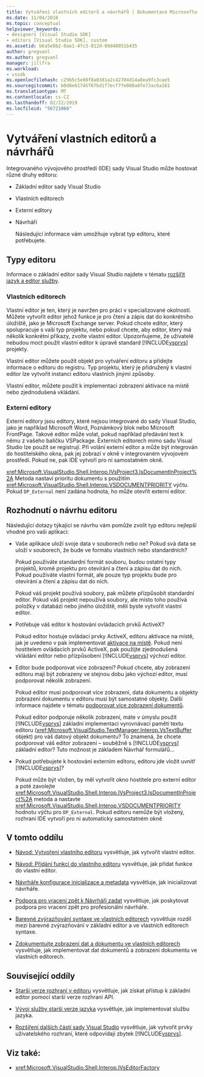 ```yaml
---
title: Vytváření vlastních editorů a návrhářů | Dokumentace Microsoftu
ms.date: 11/04/2016
ms.topic: conceptual
helpviewer_keywords:
- designers [Visual Studio SDK]
- editors [Visual Studio SDK], custom
ms.assetid: b6a5e8b2-0ae1-4fc3-812d-09d40051b435
author: gregvanl
ms.author: gregvanl
manager: jillfra
ms.workload:
- vssdk
ms.openlocfilehash: c29b5c5e80f8a0381a2c42704d14a8ea9fc3cae5
ms.sourcegitcommit: b0d8e61745f67bd1f7ecf7fe080a0fe73ac6a181
ms.translationtype: MT
ms.contentlocale: cs-CZ
ms.lasthandoff: 02/22/2019
ms.locfileid: "56721066"
---
```

# <a name="create-custom-editors-and-designers"></a>Vytváření vlastních editorů a návrhářů
Integrovaného vývojového prostředí (IDE) sady Visual Studio může hostovat různé druhy editoru:

- Základní editor sady Visual Studio

- Vlastních editorech

- Externí editory

- Návrháři

  Následující informace vám umožňuje vybrat typ editoru, které potřebujete.

## <a name="types-of-editor"></a>Typy editoru
 Informace o základní editor sady Visual Studio najdete v tématu [rozšířit jazyk a editor služby](../extensibility/extending-the-editor-and-language-services.md).

### <a name="custom-editors"></a>Vlastních editorech
 Vlastní editor je ten, který je navržen pro práci v specializované okolností. Můžete vytvořit editor jehož funkce je pro čtení a zápis dat do konkrétního úložiště, jako je Microsoft Exchange server. Pokud chcete editor, který spolupracuje s vaší typ projektu, nebo pokud chcete, aby editor, který má několik konkrétní příkazy, zvolte vlastní editor. Upozorňujeme, že uživatelé nebudou moct použít vlastní editor k úpravě standard [!INCLUDE[vsprvs](../code-quality/includes/vsprvs_md.md)] projekty.

 Vlastní editor můžete použít objekt pro vytváření editoru a přidejte informace o editoru do registru. Typ projektu, který je přidružený k vlastní editor lze vytvořit instanci editoru vlastních jinými způsoby.

 Vlastní editor, můžete použít k implementaci zobrazení aktivace na místě nebo zjednodušená vkládání.

### <a name="external-editors"></a>Externí editory
 Externí editory jsou editory, které nejsou integrované do sady Visual Studio, jako je například Microsoft Word, Poznámkový blok nebo Microsoft FrontPage. Takové editor může volat, pokud například předávání text k němu z vašeho balíčku VSPackage. Externích editorech mimo sadu Visual Studio lze použít se registrují. Při volání externí editor a může být integrován do hostitelského okna, pak jej zobrazí v okně v integrovaném vývojovém prostředí. Pokud ne, pak IDE vytvoří pro ni samostatném okně.

 <xref:Microsoft.VisualStudio.Shell.Interop.IVsProject3.IsDocumentInProject%2A> Metoda nastaví prioritu dokumentu s použitím <xref:Microsoft.VisualStudio.Shell.Interop.VSDOCUMENTPRIORITY> výčtu. Pokud `DP_External` není zadána hodnota, ho může otevřít externí editor.

## <a name="editor-design-decisions"></a>Rozhodnutí o návrhu editoru
 Následující dotazy týkající se návrhu vám pomůže zvolit typ editoru nejlepší vhodné pro vaši aplikaci:

- Vaše aplikace uloží svoje data v souborech nebo ne? Pokud svá data se uloží v souborech, že bude ve formátu vlastních nebo standardních?

   Pokud používáte standardní formát souboru, budou ostatní typy projektů, kromě projektu pro otevírání a čtení a zápisu dat do nich. Pokud používáte vlastní formát, ale pouze typ projektu bude pro otevírání a čtení a zápisu dat do nich.

   Pokud váš projekt používá soubory, pak můžete přizpůsobit standardní editor. Pokud váš projekt nepoužívá soubory, ale místo toho používá položky v databázi nebo jiného úložiště, měli byste vytvořit vlastní editor.

- Potřebuje váš editor k hostování ovládacích prvků ActiveX?

   Pokud editor hostuje ovládací prvky ActiveX, editoru aktivace na místě, jak je uvedeno v pak implementovat [aktivace na místě](../extensibility/in-place-activation.md). Pokud není hostitelem ovládacích prvků ActiveX, pak použijte zjednodušená vkládání editor nebo přizpůsobení [!INCLUDE[vsprvs](../code-quality/includes/vsprvs_md.md)] výchozí editor.

- Editor bude podporovat více zobrazení? Pokud chcete, aby zobrazení editoru mají být zobrazeny ve stejnou dobu jako výchozí editor, musí podporovat několik zobrazení.

   Pokud editor musí podporovat více zobrazení, data dokumentu a objekty zobrazení dokumentu v editoru musí být samostatné objekty. Další informace najdete v tématu [podporovat více zobrazení dokumentů](../extensibility/supporting-multiple-document-views.md).

   Pokud editor podporuje několik zobrazení, máte v úmyslu použít [!INCLUDE[vsprvs](../code-quality/includes/vsprvs_md.md)] základní implementaci vyrovnávací paměti textu editoru (<xref:Microsoft.VisualStudio.TextManager.Interop.VsTextBuffer> objekt) pro váš datový objekt dokumentu? To znamená, že chcete podporovat váš editor zobrazení – souběžně s [!INCLUDE[vsprvs](../code-quality/includes/vsprvs_md.md)] základní editor? Tuto možnost je základem Návrhář formulářů...

- Pokud potřebujete k hostování externím editoru, editoru jde vložit uvnitř [!INCLUDE[vsprvs](../code-quality/includes/vsprvs_md.md)]?

   Pokud může být vložen, by měl vytvořit okno hostitele pro externí editor a poté zavolejte <xref:Microsoft.VisualStudio.Shell.Interop.IVsProject3.IsDocumentInProject%2A> metoda a nastavte <xref:Microsoft.VisualStudio.Shell.Interop.VSDOCUMENTPRIORITY> hodnotu výčtu pro `DP_External`. Pokud editoru nemůže být vložený, rozhraní IDE vytvoří pro ni automaticky samostatném okně

## <a name="in-this-section"></a>V tomto oddílu
- [Návod: Vytvoření vlastního editoru](../extensibility/walkthrough-creating-a-custom-editor.md) vysvětluje, jak vytvořit vlastní editor.

- [Návod: Přidání funkcí do vlastního editoru](../extensibility/walkthrough-adding-features-to-a-custom-editor.md) vysvětluje, jak přidat funkce do vlastní editor.

- [Návrháře konfigurace inicializace a metadata](../extensibility/designer-initialization-and-metadata-configuration.md) vysvětluje, jak inicializovat návrháře.

- [Podpora pro vracení zpět k Návrháři zadat](../extensibility/supplying-undo-support-to-designers.md) vysvětluje, jak poskytovat podpora pro vracení zpět pro profesionální návrháře.

- [Barevné zvýrazňování syntaxe ve vlastních editorech](../extensibility/syntax-coloring-in-custom-editors.md) vysvětluje rozdíl mezi barevné zvýrazňování v základní editor a ve vlastních editorech syntaxe.

- [Zdokumentujte zobrazení dat a dokumentu ve vlastních editorech](../extensibility/document-data-and-document-view-in-custom-editors.md) vysvětluje, jak implementovat dat dokumentů a zobrazení dokumentu ve vlastních editorech.

## <a name="related-sections"></a>Související oddíly
- [Starší verze rozhraní v editoru](../extensibility/legacy-interfaces-in-the-editor.md) vysvětluje, jak získat přístup k základní editor pomocí starší verze rozhraní API.

- [Vývoj služby starší verze jazyka](../extensibility/internals/developing-a-legacy-language-service.md) vysvětluje, jak implementovat službu jazyka.

- [Rozšíření dalších částí sady Visual Studio](../extensibility/extending-other-parts-of-visual-studio.md) vysvětluje, jak vytvořit prvky uživatelského rozhraní, které odpovídají zbytek [!INCLUDE[vsprvs](../code-quality/includes/vsprvs_md.md)].

## <a name="see-also"></a>Viz také:
- <xref:Microsoft.VisualStudio.Shell.Interop.IVsEditorFactory>